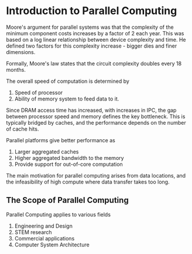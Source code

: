 # Introduction to Parallel Computing

Moore's argument for parallel systems was that the complexity of the minimum component costs increases by a factor of 2 each year. This was based on a log linear relationship between device complexity and time. He defined two factors for this complexity increase - bigger dies and finer dimensions.

Formally, Moore's law states that the circuit complexity doubles every 18 months. 

The overall speed of computation is determined by
1. Speed of processor
2. Ability of memory system to feed data to it.

Since DRAM access time has increased, with increases in IPC, the gap between processor speed and memory defines the key bottleneck. This is typically bridged by caches, and the performance depends on the number of cache hits.

Parallel platforms give better performance as
1. Larger aggregated caches
2. Higher aggregated bandwidth to the memory
3. Provide support for out-of-core computation

The main motivation for parallel computing arises from data locations, and the infeasibility of high compute where data transfer takes too long.

## The Scope of Parallel Computing

Parallel Computing applies to various fields
1. Engineering and Design
2. STEM research
3. Commercial applications
4. Computer System Architecture